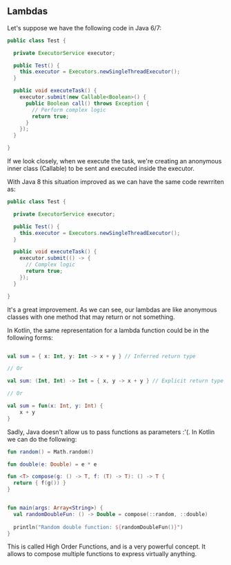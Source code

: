 ## Lambdas

Let's suppose we have the following code in Java 6/7:

```java
public class Test {

  private ExecutorService executor;

  public Test() {
    this.executor = Executors.newSingleThreadExecutor();
  }

  public void executeTask() {
    executor.submit(new Callable<Boolean>() {
      public Boolean call() throws Exception {
        // Perform complex logic
        return true;
      }
    });
  }

}
```

If we look closely, when we execute the task, we're creating an anonymous inner class (Callable) to be sent and executed 
inside the executor.

With Java 8 this situation improved as we can have the same code rewrriten as:

```java
public class Test {

  private ExecutorService executor;

  public Test() {
    this.executor = Executors.newSingleThreadExecutor();
  }

  public void executeTask() {
    executor.submit(() -> {
      // Complex logic
      return true;
    });
  }

}
```

It's a great improvement. As we can see, our lambdas are like anonymous classes with one method that may return or not something.

In Kotlin, the same representation for a lambda function could be in the following forms:

```kotlin

val sum = { x: Int, y: Int -> x + y } // Inferred return type

// Or

val sum: (Int, Int) -> Int = { x, y -> x + y } // Explicit return type

// Or

val sum = fun(x: Int, y: Int) { 
    x + y 
} 

```

Sadly, Java doesn't allow us to pass functions as parameters :'(. In Kotlin we can do the following:

```kotlin
fun random() = Math.random()

fun double(e: Double) = e * e

fun <T> compose(g: () -> T, f: (T) -> T): () -> T {
  return { f(g()) }
}


fun main(args: Array<String>) {
  val randomDoubleFun: () -> Double = compose(::random, ::double)
  
  println("Random double function: ${randomDoubleFun()}")
}
```

This is called High Order Functions, and is a very powerful concept. It allows to compose multiple functions to express virtually anything.